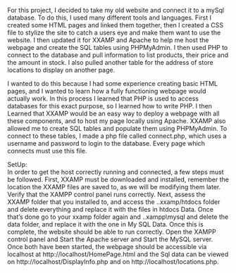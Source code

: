 For this project, I decided to take my old website and connect it to a mySql database.
To do this, I used many different tools and languages. 
First I created some HTML pages and linked them together, then I created a CSS file to stylize the site to catch a users eye and make them want to use the website. 
I then updated it for XXAMP and Apache to help me host the webpage and create the SQL tables using PHPMyAdmin.
I then used PHP to connect to the database and pull information to list products, their price and the amount in stock. 
I also pulled another table for the address of store locations to display on another page.

I wanted to do this because I had some experience creating basic HTML pages, and I wanted to learn how a fully functioning webpage would actually work.
In this process I learned that PHP is used to access databases for this exact purpose, so I learned how to write PHP. 
I then Learned that XXAMP would be an easy way to deploy a webpage with all these components, and to host my page locally using Apache. 
XXAMP also allowed me to create SQL tables and populate them using PHPMyAdmin. 
To connect to these tables, I made a php file called connect.php, which uses a username and password to login to the database. 
Every page which connects must use this file.
	
SetUp:  
In order to get the host correctly running and connected, a few steps must be followed. 
First, XXAMP must be downloaded and installed, remember the location the XXAMP files are saved to, as we will be modifying them later. 
Verify that the XAMPP control panel runs correctly. 
Next, assess the XXAMP folder that you installed to, and access the ..xxamp/htdocs folder and delete everything and replace it with the files in htdocs Data. 
Once that’s done go to your xxamp folder again and ..xampp\mysql and delete the data folder, and replace it with the one in My SQL Data. 
Once this is complete, the website should be able to run correctly. 
Open the XAMPP control panel and Start the Apache server and Start the MySQL server. 
Once both have been started, the webpage should be accessible via localhost at http://localhost/HomePage.html and the Sql data can be viewed on http://localhost/DisplayInfo.php and on http://localhost/locations.php.
